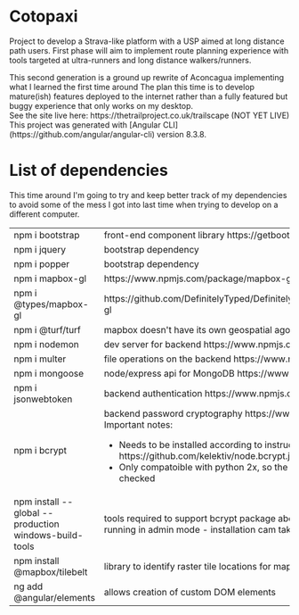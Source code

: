 
# Cotopaxi
Project to develop a Strava-like platform with a USP aimed at long distance path users.  First phase will aim to implement
route planning experience with tools targeted at ultra-runners and long distance walkers/runners.
<p>
This second generation is a ground up rewrite of Aconcagua implementing what I learned the first time around
The plan this time is to develop mature(ish) features deployed to the internet rather than a fully
featured but buggy experience that only works on my desktop.<br>
See the site live here: https://thetrailproject.co.uk/trailscape (NOT YET LIVE)<br>This project was generated with [Angular CLI](https://github.com/angular/angular-cli) version 8.3.8.


# List of dependencies
This time around I'm going to try and keep better track of my dependencies to avoid some of the mess I
got into last time when trying to develop on a different computer.<br>
<table>
    <tr>
        <td>npm i bootstrap</td>
        <td>front-end component library https://getbootstrap.com</td>
    </tr>
    <tr>
        <td>npm i jquery</td>
        <td>bootstrap dependency</td>
    </tr>
    <tr>
        <td>npm i popper</td>
        <td>bootstrap dependency</td>
    </tr>
    <tr>
        <td>npm i mapbox-gl</td>
        <td>https://www.npmjs.com/package/mapbox-gl</td>
    </tr>
    <tr>
        <td>npm i @types/mapbox-gl</td>
        <td>https://github.com/DefinitelyTyped/DefinitelyTyped/tree/master/types/mapbox-gl</td>
    </tr>    
    <tr>
        <td>npm i @turf/turf</td>
        <td>mapbox doesn't have its own geospatial agorithms http://turfjs.org/</td>
    </tr> 
    <tr>
        <td>npm i nodemon</td>
        <td>dev server for backend https://www.npmjs.com/package/nodemon</td>
    </tr>     
    <tr>
        <td>npm i multer</td>
        <td>file operations on the backend https://www.npmjs.com/package/multer</td>
    </tr>      
    <tr>
        <td>npm i mongoose</td>
        <td>node/express api for MongoDB https://www.npmjs.com/package/mongoose</td>
    </tr>         
    <tr>
        <td>npm i jsonwebtoken</td>
        <td>backend authentication https://www.npmjs.com/package/jsonwebtoken</td>
    </tr>  
    <tr>
        <td>npm i bcrypt</td>
        <td>backend password cryptography https://www.npmjs.com/package/bcrypt<br>
        Important notes:
        <ul>
        <li> Needs to be installed according to instructions here
        https://github.com/kelektiv/node.bcrypt.js/wiki/Installation-Instructions
        <li>Only compatoible with python 2x, so the local python version must be checked
        </td>
    </tr>  
    <tr>
        <td>npm install --global --production windows-build-tools</td>
        <td>tools required to support bcrypt package above - needs to be run in shell 
        running in admin mode - installation cam take a while</td>
    </tr>  
    <tr>
        <td>npm install @mapbox/tilebelt</td>
        <td>library to identify raster tile locations for mapbox elevation query</td>
    </tr>    
    <tr>
    <td> ng add @angular/elements</td>
    <td> allows creation of custom DOM elements</td>
    </tr>
</table>